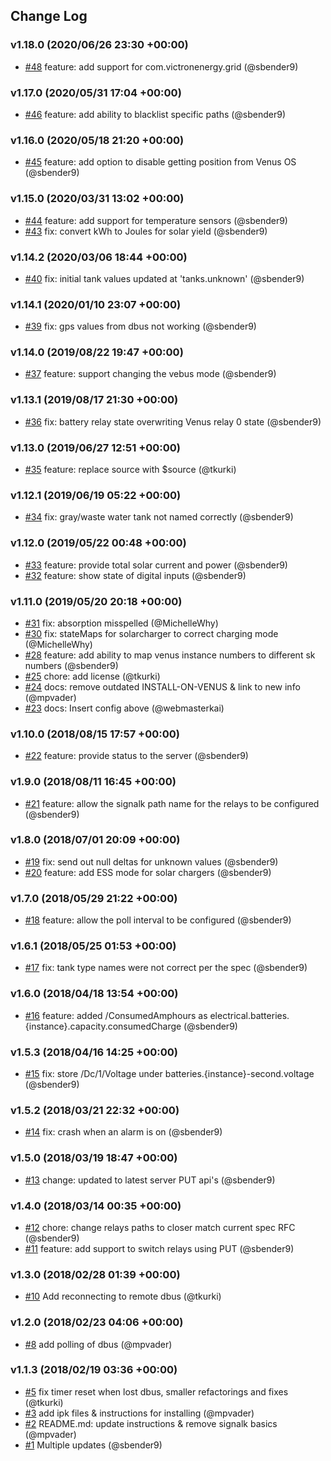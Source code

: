 ## Change Log

### v1.18.0 (2020/06/26 23:30 +00:00)
- [#48](https://github.com/sbender9/signalk-venus-plugin/pull/48) feature: add support for com.victronenergy.grid (@sbender9)

### v1.17.0 (2020/05/31 17:04 +00:00)
- [#46](https://github.com/sbender9/signalk-venus-plugin/pull/46) feature: add ability to blacklist specific paths (@sbender9)

### v1.16.0 (2020/05/18 21:20 +00:00)
- [#45](https://github.com/sbender9/signalk-venus-plugin/pull/45) feature: add option to disable getting position from Venus OS (@sbender9)

### v1.15.0 (2020/03/31 13:02 +00:00)
- [#44](https://github.com/sbender9/signalk-venus-plugin/pull/44) feature: add support for temperature sensors (@sbender9)
- [#43](https://github.com/sbender9/signalk-venus-plugin/pull/43) fix: convert kWh to Joules for solar yield (@sbender9)

### v1.14.2 (2020/03/06 18:44 +00:00)
- [#40](https://github.com/sbender9/signalk-venus-plugin/pull/40) fix: initial tank values updated at 'tanks.unknown' (@sbender9)

### v1.14.1 (2020/01/10 23:07 +00:00)
- [#39](https://github.com/sbender9/signalk-venus-plugin/pull/39) fix: gps values from dbus not working (@sbender9)

### v1.14.0 (2019/08/22 19:47 +00:00)
- [#37](https://github.com/sbender9/signalk-venus-plugin/pull/37)  feature: support changing the vebus mode (@sbender9)

### v1.13.1 (2019/08/17 21:30 +00:00)
- [#36](https://github.com/sbender9/signalk-venus-plugin/pull/36) fix: battery relay state overwriting Venus relay 0 state (@sbender9)

### v1.13.0 (2019/06/27 12:51 +00:00)
- [#35](https://github.com/sbender9/signalk-venus-plugin/pull/35) feature: replace source with $source (@tkurki)

### v1.12.1 (2019/06/19 05:22 +00:00)
- [#34](https://github.com/sbender9/signalk-venus-plugin/pull/34) fix: gray/waste water tank not named correctly (@sbender9)

### v1.12.0 (2019/05/22 00:48 +00:00)
- [#33](https://github.com/sbender9/signalk-venus-plugin/pull/33) feature: provide total solar current and power (@sbender9)
- [#32](https://github.com/sbender9/signalk-venus-plugin/pull/32) feature: show state of digital inputs (@sbender9)

### v1.11.0 (2019/05/20 20:18 +00:00)
- [#31](https://github.com/sbender9/signalk-venus-plugin/pull/31) fix: absorption misspelled  (@MichelleWhy)
- [#30](https://github.com/sbender9/signalk-venus-plugin/pull/30) fix: stateMaps for solarcharger to correct charging mode (@MichelleWhy)
- [#28](https://github.com/sbender9/signalk-venus-plugin/pull/28) feature: add ability to map venus instance numbers to different sk numbers (@sbender9)
- [#25](https://github.com/sbender9/signalk-venus-plugin/pull/25) chore: add license (@tkurki)
- [#24](https://github.com/sbender9/signalk-venus-plugin/pull/24) docs: remove outdated INSTALL-ON-VENUS & link to new info (@mpvader)
- [#23](https://github.com/sbender9/signalk-venus-plugin/pull/23) docs: Insert config above <policy context="default"> (@webmasterkai)

### v1.10.0 (2018/08/15 17:57 +00:00)
- [#22](https://github.com/sbender9/signalk-venus-plugin/pull/22) feature: provide status to the server (@sbender9)

### v1.9.0 (2018/08/11 16:45 +00:00)
- [#21](https://github.com/sbender9/signalk-venus-plugin/pull/21) feature: allow the signalk path name for the relays to be configured (@sbender9)

### v1.8.0 (2018/07/01 20:09 +00:00)
- [#19](https://github.com/sbender9/signalk-venus-plugin/pull/19) fix: send out null deltas for unknown values (@sbender9)
- [#20](https://github.com/sbender9/signalk-venus-plugin/pull/20)  feature: add ESS mode for solar chargers (@sbender9)

### v1.7.0 (2018/05/29 21:22 +00:00)
- [#18](https://github.com/sbender9/signalk-venus-plugin/pull/18) feature: allow the poll interval to be configured (@sbender9)

### v1.6.1 (2018/05/25 01:53 +00:00)
- [#17](https://github.com/sbender9/signalk-venus-plugin/pull/17) fix: tank type names were not correct per the spec (@sbender9)

### v1.6.0 (2018/04/18 13:54 +00:00)
- [#16](https://github.com/sbender9/signalk-venus-plugin/pull/16) feature: added /ConsumedAmphours as electrical.batteries.{instance}.capacity.consumedCharge (@sbender9)

### v1.5.3 (2018/04/16 14:25 +00:00)
- [#15](https://github.com/sbender9/signalk-venus-plugin/pull/15)  fix: store /Dc/1/Voltage under batteries.{instance}-second.voltage (@sbender9)

### v1.5.2 (2018/03/21 22:32 +00:00)
- [#14](https://github.com/sbender9/signalk-venus-plugin/pull/14) fix: crash when an alarm is on (@sbender9)

### v1.5.0 (2018/03/19 18:47 +00:00)
- [#13](https://github.com/sbender9/signalk-venus-plugin/pull/13) change: updated to latest server PUT api's (@sbender9)

### v1.4.0 (2018/03/14 00:35 +00:00)
- [#12](https://github.com/sbender9/signalk-venus-plugin/pull/12) chore: change relays paths to closer match current spec RFC (@sbender9)
- [#11](https://github.com/sbender9/signalk-venus-plugin/pull/11) feature: add support to switch relays using PUT (@sbender9)

### v1.3.0 (2018/02/28 01:39 +00:00)
- [#10](https://github.com/sbender9/signalk-venus-plugin/pull/10) Add reconnecting to remote dbus (@tkurki)

### v1.2.0 (2018/02/23 04:06 +00:00)
- [#8](https://github.com/sbender9/signalk-venus-plugin/pull/8) add polling of dbus (@mpvader)

### v1.1.3 (2018/02/19 03:36 +00:00)
- [#5](https://github.com/sbender9/signalk-venus-plugin/pull/5) fix timer reset when lost dbus, smaller refactorings and fixes (@tkurki)
- [#3](https://github.com/sbender9/signalk-venus-plugin/pull/3) add ipk files & instructions for installing (@mpvader)
- [#2](https://github.com/sbender9/signalk-venus-plugin/pull/2) README.md: update instructions & remove signalk basics (@mpvader)
- [#1](https://github.com/sbender9/signalk-venus-plugin/pull/1) Multiple updates (@sbender9)